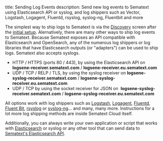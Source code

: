 title: Sending Log Events
description: Send new log events to Sematext using Elasticsearch API or syslog, and log shippers such as Vector, Logstash, Logagent, Fluentd, rsyslog, syslog-ng, Fluentbit and more

The simplest way to ship logs to Sematext is via the [Discovery](discovery/intro/) screen after the [initial setup](discovery/setup/).  Alernatively, there are many other ways to ship log events to Sematext.  Because Sematext exposes an API compatible with Elasticsearch and OpenSearch, any of the numerous log shippers or log libraries that have Elasticsearch outputs (or "adapters") can be used to ship logs.  Sematext also accepts syslogs.

  - HTTP / HTTPS (ports 80 / 443), by using the Elasticsearch API on
    **logsene-receiver.sematext.com** / **logsene-receiver.eu.sematext.com**
  - UDP / TCP / RELP / TLS, by using the syslog receiver on
    **logsene-syslog-receiver.sematext.com** / **logsene-syslog-receiver.eu.sematext.com**
  - UDP / TCP by using the socket receiver for JSON on 
    **logsene-syslog-receiver.sematext.com** / **logsene-syslog-receiver.eu.sematext.com**

All options work with log shippers such as
[Logstash](logstash),
[Logagent](/logagent),
[Fluentd](https://github.com/uken/fluent-plugin-elasticsearch),
[Fluent Bit](fluentbit),
[rsyslog](rsyslog) or
[syslog-ng](syslog-ng)... and many, many more.  Instructions for a lot more log shipping methods are inside Sematext Cloud itself.

Additionally, you can always write your own application or script that works with
[Elasticsearch](index-events-via-elasticsearch-api) or syslog or any other tool that can send data to
[Sematext's Elasticsearch API](index-events-via-elasticsearch-api).
